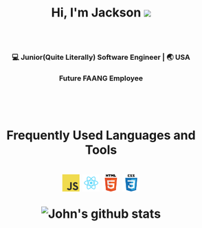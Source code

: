 <div align="center">
 <h1> Hi, I'm Jackson <img src="https://media.giphy.com/media/hvRJCLFzcasrR4ia7z/giphy.gif" width="35px"></h1>
</div>

<br>

<div align="center">

  </a>
 </div>

<br>

<div align="center">
<h3>💻 Junior(Quite Literally) Software Engineer | 🌏 USA </h3>
 <h3>Future FAANG Employee</h3>
</div>


<div align="center">
 <br>
<br>
 <br>
<h1>Frequently Used Languages and Tools <h1>
<code><img height="40" src="https://raw.githubusercontent.com/github/explore/80688e429a7d4ef2fca1e82350fe8e3517d3494d/topics/javascript/javascript.png"></code>
<code><img height="40" src="https://raw.githubusercontent.com/github/explore/80688e429a7d4ef2fca1e82350fe8e3517d3494d/topics/react/react.png"></code>
<code><img height="40" src="https://raw.githubusercontent.com/github/explore/5c058a388828bb5fde0bcafd4bc867b5bb3f26f3/topics/html/html.png"></code>
<code><img height="40" src="https://raw.githubusercontent.com/github/explore/5c058a388828bb5fde0bcafd4bc867b5bb3f26f3/topics/css/css.png"></code>


<br>

![John's github stats](https://github-readme-stats.vercel.app/api?username=jacksonpope1&count_private=true&show_icons=true&theme=default)
 </div>




